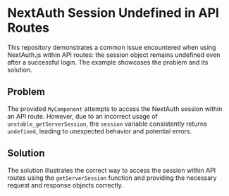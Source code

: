# NextAuth Session Undefined in API Routes

This repository demonstrates a common issue encountered when using NextAuth.js within API routes: the session object remains undefined even after a successful login.  The example showcases the problem and its solution.

## Problem

The provided `MyComponent` attempts to access the NextAuth session within an API route. However, due to an incorrect usage of `unstable_getServerSession`, the `session` variable consistently returns `undefined`, leading to unexpected behavior and potential errors.

## Solution

The solution illustrates the correct way to access the session within API routes using the `getServerSession` function and providing the necessary request and response objects correctly.